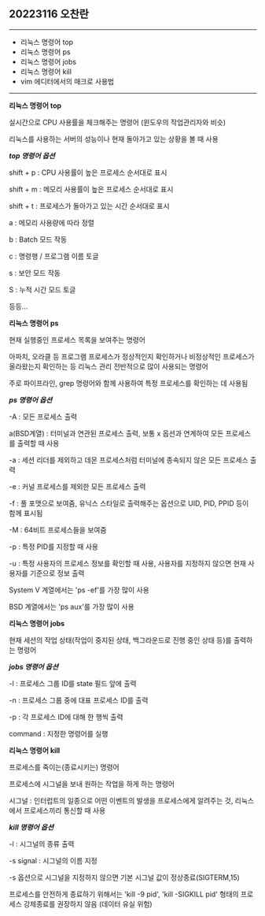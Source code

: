 ## 20223116 오찬란
---
- 리눅스 명령어 top
- 리눅스 명령어 ps
- 리눅스 명령어 jobs
- 리눅스 명령어 kill
- vim 에디터에서의 매크로 사용법
---
**리눅스 명령어 top**

실시간으로 CPU 사용률을 체크해주는 명령어 (윈도우의 작업관리자와 비슷)

리눅스를 사용하는 서버의 성능이나 현재 돌아가고 있는 상황을 볼 때 사용

***top 명령어 옵션***

shift + p : CPU 사용률이 높은 프로세스 순서대로 표시

shift + m : 메모리 사용률이 높은 프로세스 순서대로 표시

shift + t : 프로세스가 돌아가고 있는 시간 순서대로 표시

a : 메모리 사용량에 따라 정렬

b : Batch 모드 작동

c : 명령행 / 프로그램 이름 토글

s : 보안 모드 작동

S : 누적 시간 모드 토글

등등...

**리눅스 명령어 ps**

현재 실행중인 프로세스 목록을 보여주는 명령어

아파치, 오라클 등 프로그램 프로세스가 정상적인지 확인하거나 비정상적인 프로세스가 올라왔는지 확인하는 등 리눅스 관리 전반적으로 많이 사용되는 명령어

주로 파이프라인, grep 명령어와 함께 사용하여 특정 프로세스를 확인하는 데 사용됨

***ps 명령어 옵션***

-A : 모든 프로세스 출력

a(BSD계열) : 터미널과 연관된 프로세스 출력, 보통 x 옵션과 연계하여 모든 프로세스를 출력할 때 사용

-a : 세션 리더를 제외하고 데몬 프로세스처럼 터미널에 종속되지 않은 모든 프로세스 출력

-e : 커널 프로세스를 제외한 모든 프로세스 출력

-f : 풀 포맷으로 보여줌, 유닉스 스타일로 출력해주는 옵션으로 UID, PID, PPID 등이 함께 표시됨

-M : 64비트 프로세스들을 보여줌

-p : 특정 PID를 지정할 때 사용

-u : 특정 사용자의 프로세스 정보를 확인할 때 사용, 사용자를 지정하지 않으면 현재 사용자를 기준으로 정보 출력

System V 계열에서는 'ps -ef'를 가장 많이 사용

BSD 계열에서는 'ps aux'를 가장 많이 사용

**리눅스 명령어 jobs**

현재 세션의 작업 상태(작업이 중지된 상태, 백그라운드로 진행 중인 상태 등)를 출력하는 명령어

***jobs 명령어 옵션***

-l : 프로세스 그룹 ID를 state 필드 앞에 출력

-n : 프로세스 그룹 중에 대표 프로세스 ID를 출력

-p : 각 프로세스 ID에 대해 한 행씩 출력

command : 지정한 명령어를 실행

**리눅스 명령어 kill**

프로세스를 죽이는(종료시키는) 명령어

프로세스에 시그널을 보내 원하는 작업을 하게 하는 명령어

시그널 : 인터럽트의 일종으로 어떤 이벤트의 발생을 프로세스에게 알려주는 것, 리눅스에서 프로세스끼리 통신할 때 사용

***kill 명령어 옵션***

-l : 시그널의 종류 출력

-s signal : 시그널의 이름 지정

-s 옵션으로 시그널을 지정하지 않으면 기본 시그널 값이 정상종료(SIGTERM,15)

프로세스를 안전하게 종료하기 위해서는 'kill -9 pid', 'kill -SIGKILL pid' 형태의 프로세스 강제종료를 권장하지 않음 (데이터 유실 위험)



